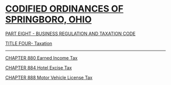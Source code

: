 [CODIFIED ORDINANCES OF SPRINGBORO, OHIO](index.html)
=====================================================

[PART EIGHT - BUSINESS REGULATION AND TAXATION CODE](394aa412.html)

[TITLE FOUR- Taxation](3f15a412.html)

* * * * *

[CHAPTER 880 Earned Income Tax](3f1da412.html)

[CHAPTER 884 Hotel Excise Tax](4026a412.html)

[CHAPTER 888 Motor Vehicle License Tax](4055a412.html)
